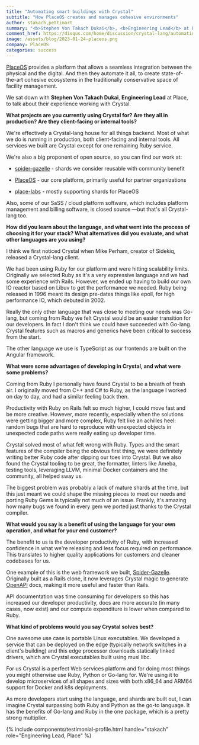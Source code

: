 ```yaml
---
title: "Automating smart buildings with Crystal"
subtitle: "How PlaceOS creates and manages cohesive environments"
author: stakach,pettimart
summary: "<b>Stephen Von Takach Dukai</b>, <b>Engineering Lead</b> at PlaceOS, talks about their experience working with Crystal."
comment_href: https://disqus.com/home/discussion/crystal-lang/automating_smart_buildings_with_crystal_how_placeos_creates_and_manages_cohesive_environments/
image: /assets/blog/2023-01-24-placeos.png
company: PlaceOS
categories: success
---
```

[PlaceOS](https://place.technology/) provides a platform that allows a seamless integration between the physical and the digital. And then they automate it all, to create state-of-the-art cohesive ecosystems in the traditionally conservative space of facility management.

We sat down with **Stephen Von Takach Dukai**, **Engineering Lead** at Place, to talk about their experience working with Crystal.

**What projects are you currently using Crystal for? Are they all in production? Are they client-facing or internal tools?**

We're effectively a Crystal-lang house for all things backend. Most of what we do is running in production, both client-facing and internal tools. All services we built are Crystal except for one remaining Ruby service.

We're also a big proponent of open source, so you can find our work at:

- [spider-gazelle](https://github.com/spider-gazelle) - shards we consider reusable with community benefit

- [PlaceOS](https://github.com/PlaceOS) - our core platform, primarily useful for partner organizations

- [place-labs](https://github.com/place-labs) - mostly supporting shards for PlaceOS

Also, some of our SaSS / cloud platform software, which includes platform management and billing software, is closed source —but that's all Crystal-lang too.

**How did you learn about the language, and what went into the process of choosing it for your stack? What alternatives did you evaluate, and what other languages are you using?**

I think we first noticed Crystal when Mike Perham, creator of Sidekiq, released a Crystal-lang client.

We had been using Ruby for our platform and were hitting scalability limits. Originally we selected Ruby as it's a very expressive language and we had some experience with Rails. However, we ended up having to build our own IO reactor based on Libuv to get the performance we needed.
Ruby being released in 1996 meant its design pre-dates things like epoll, for high performance IO, which debuted in 2002.

Really the only other language that was close to meeting our needs was Go-lang, but coming from Ruby we felt Crystal would be an easier transition for our developers. In fact I don't think we could have succeeded with Go-lang. Crystal features such as macros and generics have been critical to success from the start.

The other language we use is TypeScript as our frontends are built on the Angular framework.

**What were some advantages of developing in Crystal, and what were some problems?**

Coming from Ruby I personally have found Crystal to be a breath of fresh air. I originally moved from C++ and C# to Ruby, as the language I worked on day to day, and had a similar feeling back then.

Productivity with Ruby on Rails felt so much higher, I could move fast and be more creative. However, more recently, especially when the solutions were getting bigger and more complex, Ruby felt like an achilles heel: random bugs that are hard to reproduce with unexpected objects in unexpected code paths were really eating up developer time.

Crystal solved most of what felt wrong with Ruby. Types and  the smart features of the compiler being the obvious first thing, we were definitely writing better Ruby code after dipping our toes into Crystal. But we also found the Crystal tooling to be great, the formatter, linters like Ameba, testing tools, leveraging LLVM, minimal Docker containers and the community, all helped sway us.

The biggest problem was probably a lack of mature shards at the time, but this just meant we could shape the missing pieces to meet our needs and porting Ruby Gems is typically not much of an issue. Frankly, it's amazing how many bugs we found in every gem we ported just thanks to the Crystal compiler.

**What would you say is a benefit of using the language for your own operation, and what for your end customer?**

The benefit to us is the developer productivity of Ruby, with increased confidence in what we're releasing and less focus required on performance. This translates to higher quality applications for customers and cleaner codebases for us.

One example of this is the web framework we built, [Spider-Gazelle](https://spider-gazelle.net/). Originally built as a Rails clone, it now leverages Crystal magic to generate [OpenAPI](https://www.openapis.org/) docs, making it more useful and faster than Rails.

API documentation was time consuming for developers so this has increased our developer productivity, docs are more accurate (in many cases, now exist) and our compute expenditure is lower when compared to Ruby.

**What kind of problems would you say Crystal solves best?**

One awesome use case is portable Linux executables. We developed a service that can be deployed on the edge (typically network switches in a client's building) and this edge processor downloads statically linked drivers, which are Crystal executables built using musl libc.

For us Crystal is a perfect Web services platform and for doing most things you might otherwise use Ruby, Python or Go-lang for. We're using it to develop microservices of all shapes and sizes with both x86_64 and ARM64 support for Docker and k8s deployments.

As more developers start using the language, and shards are built out, I can imagine Crystal surpassing both Ruby and Python as the go-to language. It has the benefits of Go-lang and Ruby in the one package, which is a pretty strong multiplier.

{% include components/testimonial-profile.html handle="stakach" role="Engineering Lead, Place" %}
